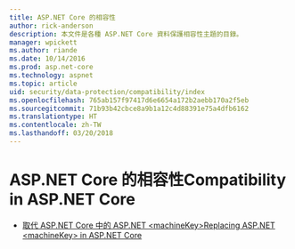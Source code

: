 ```yaml
---
title: ASP.NET Core 的相容性
author: rick-anderson
description: 本文件是各種 ASP.NET Core 資料保護相容性主題的目錄。
manager: wpickett
ms.author: riande
ms.date: 10/14/2016
ms.prod: asp.net-core
ms.technology: aspnet
ms.topic: article
uid: security/data-protection/compatibility/index
ms.openlocfilehash: 765ab157f97417d6e6654a172b2aebb170a2f5eb
ms.sourcegitcommit: 71b93b42cbce8a9b1a12c4d88391e75a4dfb6162
ms.translationtype: HT
ms.contentlocale: zh-TW
ms.lasthandoff: 03/20/2018
---
```

# <a name="compatibility-in-aspnet-core"></a><span data-ttu-id="3b7d1-103">ASP.NET Core 的相容性</span><span class="sxs-lookup"><span data-stu-id="3b7d1-103">Compatibility in ASP.NET Core</span></span>

* [<span data-ttu-id="3b7d1-104">取代 ASP.NET Core 中的 ASP.NET \<machineKey></span><span class="sxs-lookup"><span data-stu-id="3b7d1-104">Replacing ASP.NET \<machineKey> in ASP.NET Core</span></span>](xref:security/data-protection/compatibility/replacing-machinekey)
